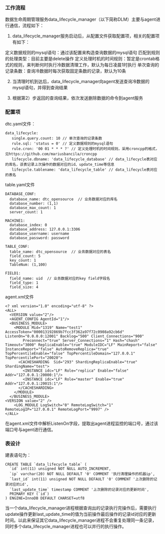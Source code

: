 ### 工作流程

数据生命周期管理服务data_lifecycle_manager（以下简称DLM）主要与agent进行通信，流程如下：
1) data_lifecycle_manager服务启动后，从配置文件获取配置项，相关的配置项有如下：

定义数据规则的mysql语句：通过该配置来构造查询数据的mysql语句
匹配到规则的处理类型：目前主要是delete操作
定义处理时机的时间规则：暂定是crontab格式的规则，来判断何时执行冷数据清理工作，默认为每日凌晨1时执行
单次查询的记录条数：查询冷数据时每次获取固定条数的记录，默认为10条

2) 当清理时机到达后，data_lifecycle_manager向agent发送查询冷数据的mysql语句，并得到查询结果

3) 根据第2）步返回的查询结果，依次发送删除数据的命令到agent服务

### 配置项

dtc.yaml文件：

```
data_lifecycle:
   single.query.count: 10 // 单次查询的记录条数
   rule.sql: 'status = 0' // 定义数据规则的mysql语句
   rule.cron: '00 01 * * * ?' // 定义处理时机的时间规则，采用croncpp的格式，见https://github.com/mariusbancila/croncpp
   lifecycle.dbname: 'data_lifecycle_database' // data_lifecycle表对应的库名，该表记录上次操作的数据对应的id、update_time等信息
   lifecycle.tablename: 'data_lifecycle_table' // data_lifecycle表对应的表名
```

table.yaml文件

```
DATABASE_CONF:
  database_name: dtc_opensource  // 业务数据对应的库名
  database_number: (1,1)
  database_max_count: 1
  server_count: 1
 
MACHINE1:
  database_index: 0
  database_address: 127.0.0.1:3306
  database_username: username
  database_password: password
 
TABLE_CONF:
  table_name: dtc_opensource  // 业务数据对应的表名
  field_count: 5
  key_count: 1
  TableNum: (1,100)
 
FIELD1:
  field_name: uid  // 业务数据对应的key field字段名
  field_type: 1
  field_size: 4
```

agent.xml文件

```
<? xml version="1.0" encoding="utf-8" ?>
<ALL>
  <VERSION value="2"/>
  <AGENT_CONFIG AgentId="1"/>
  <BUSINESS_MODULE>
    <MODULE Mid="1319" Name="test1" AccessToken="000013192869b7fcc3f362a97f72c0908a92cb6d" ListenOn="0.0.0.0:12001" Backlog="500" Client_Connections="900"
        Preconnect="true" Server_Connections="1" Hash="chash" Timeout="3000" ReplicaEnable="true" ModuleIDC="LF" MainReport="false" InstanceReport="false" AutoRemoveReplica="true" TopPercentileEnable="false" TopPercentileDomain="127.0.0.1" TopPercentilePort="20020">
      <CACHESHARDING  Sid="293" ShardingReplicaEnable="true" ShardingName="test">
        <INSTANCE idc="LF" Role="replica" Enable="false" Addr="127.0.0.1:20000:1"/>
        <INSTANCE idc="LF" Role="master" Enable="true" Addr="127.0.0.1:20015:1"/>
      </CACHESHARDING>
    </MODULE>
  </BUSINESS_MODULE>
<VERSION value="2" />
    <LOG_MODULE LogSwitch="0" RemoteLogSwitch="1" RemoteLogIP="127.0.0.1" RemoteLogPort="9997" />
</ALL>
```

在agent.xml文件中解析ListenOn字段，提取出agent进程监控的端口号，通过该端口号与agent进行通信。

### 表设计

建表语句为：

```
CREATE TABLE `data_lifecycle_table` (
  `id` int(11) unsigned NOT NULL AUTO_INCREMENT,
  `ip` varchar(20) NOT NULL DEFAULT '0' COMMENT '执行清理操作的机器ip',
  `last_id` int(11) unsigned NOT NULL DEFAULT '0' COMMENT '上次删除的记录对应的id',
  `last_update_time` timestamp COMMENT '上次删除的记录对应的更新时间',
  PRIMARY KEY (`id`)
) ENGINE=InnoDB DEFAULT CHARSET=utf8
```

当一个data_lifecycle_manager进程根据查询出的记录执行完操作后，需要执行update操作更新last_update_time的值为当前操作最后操作的记录id对应的更新时间。以此来保证其它data_lifecycle_manager进程不会重复处理同一条记录，同时多个data_lifecycle_manager进程也可以并行的执行操作。


